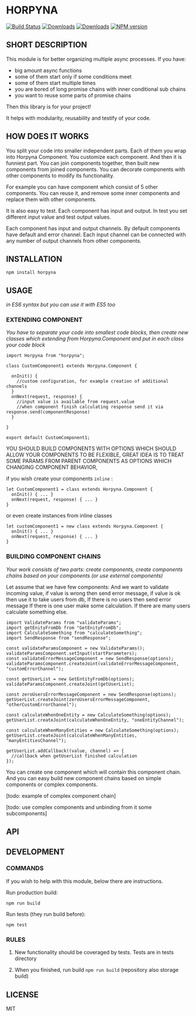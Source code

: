 # HORPYNA
[![Build Status](https://travis-ci.org/uhlryk/horpyna.svg)](https://travis-ci.org/uhlryk/horpyna)
[![Downloads](https://img.shields.io/npm/dt/horpyna.svg)](https://www.npmjs.com/package/horpyna)
[![Downloads](https://img.shields.io/npm/dm/horpyna.svg)](https://www.npmjs.com/package/horpyna)
[![NPM version](https://img.shields.io/npm/v/horpyna.svg)](https://www.npmjs.com/package/horpyna)

## SHORT DESCRIPTION

This module is for better organizing multiple async processes.
If you have:

 * big amount async functions 
 * some of them start only if some conditions meet 
 * some of them start multiple times 
 * you are bored of long promise chains with inner conditional sub chains
 * you want to reuse some parts of promise chains
 
Then this library is for your project!

It helps with modularity, reusability and testify of your code.
 
## HOW DOES IT WORKS

You split your code into smaller independent parts. Each of them you wrap into Horpyna Component. You customize
each component. And then it is funniest part. You can join components together, then built new components from 
joined components. You can decorate components with other components to modify its functionality. 

For example you can have component which consist of 5 other components. You can reuse it, and remove some inner components
and replace them with other components.

It is also easy to test. Each component has input and output. In test you set different input value and test
 output values.

Each component has input and output channels. By default components have default and error channel.
Each input channel can be connected with any number of output channels from other components.

## INSTALLATION

    npm install horpyna

## USAGE 
*in ES6 syntax but you can use it with ES5 too*

### EXTENDING COMPONENT

*You have to separate your code into smallest code blocks, then create new classes which extending from Horpyna.Component
and put in each class your code block*


    import Horpyna from "horpyna"; 
    
    class CustomComponent1 extends Horpyna.Component {
    
      onInit() {
        //custom configuration, for example creation of additional channels
      }
      onNext(request, response) {
        //input value is available from request.value
        //when component finish calculating response send it via response.send(componentResponse)
      }
      
    }
    
    export default CustomComponent1;

YOU SHOULD BUILD COMPONENTS WITH OPTIONS WHICH SHOULD ALLOW YOUR COMPONENTS TO BE FLEXIBLE,
GREAT IDEA IS TO TREAT SOME PARAMS FROM PARENT COMPONENTS AS OPTIONS WHICH CHANGING COMPONENT BEHAVIOR,

if you wish create your components `inline` :

    let CustomComponent1 = class extends Horpyna.Component {
      onInit() { ... }
      onNext(request, response) { ... }
    }
    
or even create instances from inline classes

    let customComponent1 = new class extends Horpyna.Component {
      onInit() { ... }
      onNext(request, response) { ... }
    }


### BUILDING COMPONENT CHAINS
    
*Your work consists of two parts: create components, create components chains based on your components (or use external components)*

Let assume that we have few components:
And we want to validate incoming value, 
if value is wrong then send error message, 
if value is  ok then use it to take users from db,
If there is no users then send error message
If there is one user make some calculation.
If there are many users calculate something else.
    
    import ValidateParams from "validateParams";
    import getEnityFromDb from "GetEnityFromDb";
    import CalculateSomething from "calculateSomething";
    import SendResponse from "sendResponse";
    
    const validateParamsComponent = new ValidateParams();
    validateParamsComponent.setInput(startParameters);
    const validateErrorMessageComponent = new SendResponse(options);
    validateParamsComponent.createJoint(validateErrorMessageComponent, "customErrorChannel");
    
    const getUserList = new GetEntityFromDb(options);
    validateParamsComponent.createJoint(getUserList);
    
    const zeroUsersErrorMessageComponent = new SendResponse(options);
    getUserList.createJoint(zeroUsersErrorMessageComponent, "otherCustomErrorChannel");
    
    const calculateWhenOneEntity = new CalculateSomething(options);
    getUserList.createJoint(calculateWhenOneEntity, "oneEntityChannel");
    
    const calculateWhenManyEntities = new CalculateSomething(options);
    getUserList.createJoint(calculateWhenManyEntities, "manyEntitiesChannel");
    
    getUserList.addCallback((value, channel) => {
      //callback when getUserList finished calculation
    });
    

You can create one component which will contain this component chain. And you can easy build new component chains
based on simple components or complex components.

[todo: example of complex component chain]

[todo: use complex components and unbinding from it some subcomponents]

## API

## DEVELOPMENT

### COMMANDS 

If you wish to help with this module, below there are instructions.
   
Run production build:

    npm run build
    
Run tests (they run build before):

    npm test


### RULES

 1. New functionality should be coveraged by tests. Tests are in tests directory
 
 2. When you finished, run build `npm run build` (repository also storage build)
 
## LICENSE

MIT



